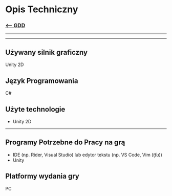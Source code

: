 # Opis Techniczny
### [<-- GDD](/GDD/GDD.md)

---
---

## Używany silnik graficzny
Unity 2D

## Język Programowania
C#

## Użyte technologie
- Unity 2D

---

## Programy Potrzebne do Pracy na grą
- IDE (np. Rider, Visual Studio) lub edytor tekstu (np. VS Code, Vim (*tfu*))
- Unity

## Platformy wydania gry
PC





